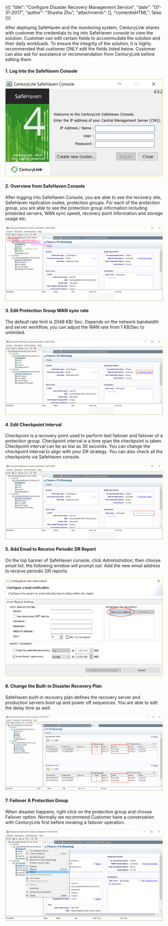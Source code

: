 {{{
  "title": "Configure Disaster Recovery Management Service",
  "date": "07-31-2017",
  "author": "Shasha Zhu",
  "attachments": [],
  "contentIsHTML": false
}}}

After deploying SafeHaven and the monitoring system, CenturyLink shares with customer the credentials to log into SafeHaven console to view the solution. Customer can edit certain fields to accommodate the solution and their daily workloads. To ensure the integrity of the solution, it is highly recommended that customer ONLY edit the fields listed below. Customer can also ask for assistance or recommendation from CenturyLink before editing them. 

#### 1. Log into the SafeHaven Console 

![login](../images/drms-log-in-console.png)

#### 2. Overview from SafeHaven Console 

After logging into SafeHaven Console, you are able to see the recovery site, SafeHaven replication nodes, protection groups. For each of the protection group, you are able to see the protection group information including protected servers, WAN sync speed, recovery point information and storage usage etc. 

![overview](../images/drms-overview.png)

#### 3. Edit Protection Group WAN sync rate

The default rate limit is 2048 KB/ Sec. Depends on the network bandwidth and server workflow, you can adjust the WAN rate from 1 KB/Sec to unlimited.

![editsyncrate](../images/drms-edit-wan-sync-rate.png)

#### 4. Edit Checkpoint Interval 

Checkpoint is a recovery point used to perform test failover and failover of a protection group. Checkpoint interval is a time span the checkpoint is taken. Checkpoint interval can be as low as 30 seconds. You can change the checkpoint interval to align with your DR strategy.  You can also check all the checkpoints via SafeHaven console.

![editcheckpointinterval](../images/drms-checkpoint-interval.png)

#### 5. Add Email to Receive Periodic DR Report 

On the top banner of SafeHaven console, click *Administration*, then choose *email list*, the following window will prompt out. Add the new emial address to receive periodic DR reports.

![editemail](../images/drms-edit-email.png)

#### 6. Change the Built-in Disaster Recovery Plan

SafeHaven built-in recovery plan defines the recovery server and production servers boot up and power off sequences. You are able to edit the delay time as well. 

![changerecoveryplan](../images/drms-recovery-plan.png)

#### 7. Failover A Protection Group

When disaster happens, right click on the protection group and choose Failover option. Normally we recommend Customer have a conversation with CenturyLink first before invoking a failover operation. 

![changerecoveryplan](../images/drms-failover.png)